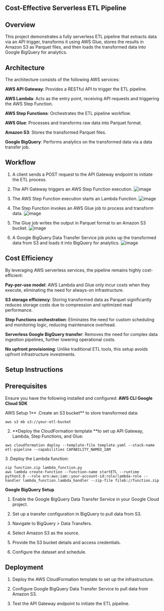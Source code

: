 ## Cost-Effective Serverless ETL Pipeline 

## Overview
This project demonstrates a fully serverless ETL pipeline that extracts data via an API trigger, transforms it using AWS Glue, stores the results in Amazon S3 as Parquet files, and then loads the transformed data into Google BigQuery for analytics.

## Architecture

The architecture consists of the following AWS services:

**AWS API Gateway**: Provides a RESTful API to trigger the ETL pipeline.

**AWS Lambda**: Acts as the entry point, receiving API requests and triggering the AWS Step Function.

**AWS Step Functions**: Orchestrates the ETL pipeline workflow.

**AWS Glue**: Processes and transforms raw data into Parquet format.

**Amazon S3**: Stores the transformed Parquet files.

**Google BigQuery**: Performs analytics on the transformed data via a data transfer job.

## Workflow

1. A client sends a POST request to the API Gateway endpoint to initiate the ETL process.

2. The API Gateway triggers an AWS Step Function execution.
![image](https://github.com/user-attachments/assets/f837b4e3-e843-483a-9118-e9b7b4317af8)

3. The AWS Step Function execution starts an Lambda Function.
![image](https://github.com/user-attachments/assets/6094b15f-590c-437e-b60f-a313ea6fef2e)


4. The Step Function invokes an AWS Glue job to process and transform data.
![image](https://github.com/user-attachments/assets/fda9d338-02a6-491c-a6a9-56a53baaec1e)

5. The Glue job writes the output in Parquet format to an Amazon S3 bucket.
![image](https://github.com/user-attachments/assets/93df5c48-1fb1-4d82-a134-04003b1893ce)

6. A Google BigQuery Data Transfer Service job picks up the transformed data from S3 and loads it into BigQuery for analytics.
![image](https://github.com/user-attachments/assets/f03222f8-c83b-4928-bb99-5e74788dda77)


## Cost Efficiency
By leveraging AWS serverless services, the pipeline remains highly cost-efficient:

**Pay-per-use model**: AWS Lambda and Glue only incur costs when they execute, eliminating the need for always-on infrastructure.

**S3 storage efficiency**: Storing transformed data as Parquet significantly reduces storage costs due to compression and optimized read performance.

**Step Functions orchestration**: Eliminates the need for custom scheduling and monitoring logic, reducing maintenance overhead.

**Serverless Google BigQuery transfer**: Removes the need for complex data ingestion pipelines, further lowering operational costs.

**No upfront provisioning**: Unlike traditional ETL tools, this setup avoids upfront infrastructure investments.


## Setup Instructions

## Prerequisites
Ensure you have the following installed and configured:
**AWS CLI
Google Cloud SDK**

AWS Setup
1** .Create an S3 bucket** to store transformed data:
```
aws s3 mb s3://your-etl-bucket

```
2. **Deploy the CloudFormation template **to set up API Gateway, Lambda, Step Functions, and Glue:
```
aws cloudformation deploy --template-file template.yaml --stack-name etl-pipeline --capabilities CAPABILITY_NAMED_IAM

```
3 .Deploy the Lambda function:
```
zip function.zip lambda_function.py
aws lambda create-function --function-name startETL --runtime python3.8 --role arn:aws:iam::your-account-id:role/lambda-role --handler lambda_function.lambda_handler --zip-file fileb://function.zip
```

**Google BigQuery Setup**

1. Enable the Google BigQuery Data Transfer Service in your Google Cloud project.

2. Set up a transfer configuration in BigQuery to pull data from S3.

  1. Navigate to BigQuery > Data Transfers.
  
  2. Select Amazon S3 as the source.
  
  3. Provide the S3 bucket details and access credentials.
  
  4. Configure the dataset and schedule.


## Deployment

1. Deploy the AWS CloudFormation template to set up the infrastructure.

2. Configure Google BigQuery Data Transfer Service to pull data from Amazon S3.

3. Test the API Gateway endpoint to initiate the ETL pipeline.
  
